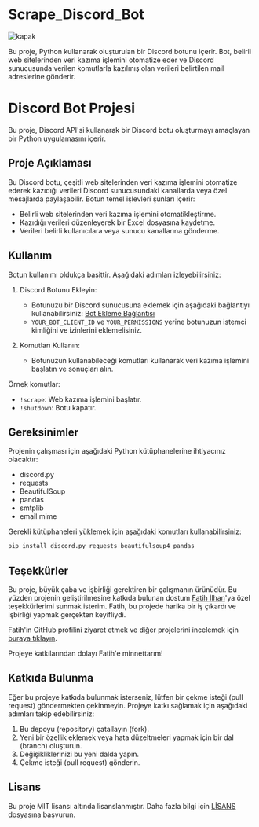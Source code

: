 # Scrape_Discord_Bot
![kapak](https://github.com/yusufcinarci/Scrape_Discord_bot/assets/77057546/348b6dc6-54c5-4c2e-a802-23b19a264ae2)

Bu proje, Python kullanarak oluşturulan bir Discord botunu içerir. Bot, belirli web sitelerinden veri kazıma işlemini otomatize eder ve Discord sunucusunda verilen komutlarla kazılmış olan verileri belirtilen mail adreslerine gönderir. 

# Discord Bot Projesi

Bu proje, Discord API'si kullanarak bir Discord botu oluşturmayı amaçlayan bir Python uygulamasını içerir.

## Proje Açıklaması

Bu Discord botu, çeşitli web sitelerinden veri kazıma işlemini otomatize ederek kazıdığı verileri Discord sunucusundaki kanallarda veya özel mesajlarda paylaşabilir. Botun temel işlevleri şunları içerir:

- Belirli web sitelerinden veri kazıma işlemini otomatikleştirme.
- Kazıdığı verileri düzenleyerek bir Excel dosyasına kaydetme.
- Verileri belirli kullanıcılara veya sunucu kanallarına gönderme.

## Kullanım

Botun kullanımı oldukça basittir. Aşağıdaki adımları izleyebilirsiniz:

1. Discord Botunu Ekleyin:
   - Botunuzu bir Discord sunucusuna eklemek için aşağıdaki bağlantıyı kullanabilirsiniz: [Bot Ekleme Bağlantısı](https://discord.com/oauth2/authorize?client_id=YOUR_BOT_CLIENT_ID&scope=bot&permissions=YOUR_PERMISSIONS)
   - `YOUR_BOT_CLIENT_ID` ve `YOUR_PERMISSIONS` yerine botunuzun istemci kimliğini ve izinlerini eklemelisiniz.

2. Komutları Kullanın:
   - Botunuzun kullanabileceği komutları kullanarak veri kazıma işlemini başlatın ve sonuçları alın.

Örnek komutlar:
   - `!scrape`: Web kazıma işlemini başlatır.
   - `!shutdown`: Botu kapatır.

## Gereksinimler

Projenin çalışması için aşağıdaki Python kütüphanelerine ihtiyacınız olacaktır:

- discord.py
- requests
- BeautifulSoup
- pandas
- smtplib
- email.mime

Gerekli kütüphaneleri yüklemek için aşağıdaki komutları kullanabilirsiniz:

```python
pip install discord.py requests beautifulsoup4 pandas
```

## Teşekkürler

Bu proje, büyük çaba ve işbirliği gerektiren bir çalışmanın ürünüdür. Bu yüzden projenin geliştirilmesine katkıda bulunan dostum [Fatih İlhan](https://github.com/fatihilhan42)'ya özel teşekkürlerimi sunmak isterim. Fatih, bu projede harika bir iş çıkardı ve işbirliği yapmak gerçekten keyifliydi.

Fatih'in GitHub profilini ziyaret etmek ve diğer projelerini incelemek için [buraya tıklayın](https://github.com/fatihilhan42).

Projeye katkılarından dolayı Fatih'e minnettarım!


## Katkıda Bulunma

Eğer bu projeye katkıda bulunmak isterseniz, lütfen bir çekme isteği (pull request) göndermekten çekinmeyin. Projeye katkı sağlamak için aşağıdaki adımları takip edebilirsiniz:

1. Bu depoyu (repository) çatallayın (fork).
2. Yeni bir özellik eklemek veya hata düzeltmeleri yapmak için bir dal (branch) oluşturun.
3. Değişikliklerinizi bu yeni dalda yapın.
4. Çekme isteği (pull request) gönderin.

## Lisans

Bu proje MIT lisansı altında lisanslanmıştır. Daha fazla bilgi için [LİSANS](LICENSE) dosyasına başvurun.



